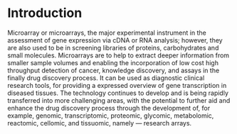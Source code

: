 # Introduction
Microarray or microarrays, the major experimental instrument in the assessment of gene expression via cDNA or RNA analysis; however, they are also used to be in screening libraries of proteins, carbohydrates and small molecules.
Microarrays are to help to extract deeper information from smaller sample volumes and enabling the incorporation of low cost high throughput detection of cancer, knowledge discovery, and assays in the finally drug discovery process.
It can be used as diagnostic clinical research tools, for providing a expressed overview of gene transcription in diseased tissues. The technology continues to develop and is being rapidly transferred into more challenging areas, with the potential to further aid and enhance the drug discovery process through the development of, for example, genomic, transcriptomic, proteomic, glycomic, metabolomic, reactomic, cellomic, and tissuomic, namely — research arrays.
